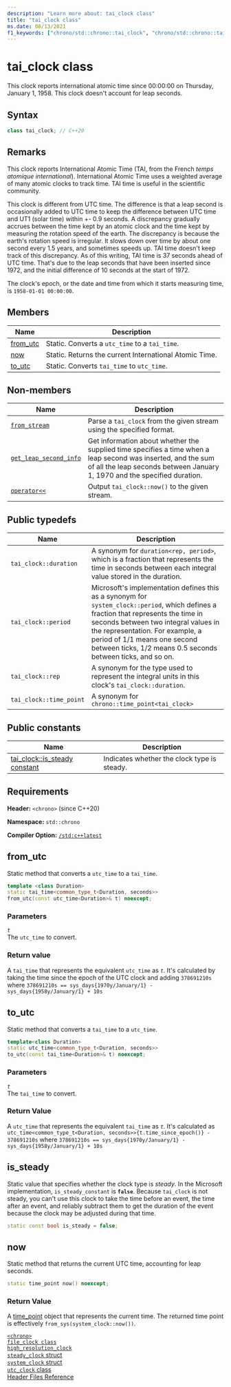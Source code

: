 ```yaml
---
description: "Learn more about: tai_clock class"
title: "tai_clock class"
ms.date: 08/13/2021
f1_keywords: ["chrono/std::chrono::tai_clock", "chrono/std::chrono::tai_clock::from_stream", "chrono/std::chrono::tai_clock::now", "chrono/std::chrono::tai_clock::to_utc", "chrono/std::chrono::tai_clock::from_utc", "chrono/std::chrono::tai_clock::is_steady Constant", "std::chrono::tai_clock::get_leap_second_info"]
---
```


# tai_clock class

This clock reports international atomic time since 00:00:00 on Thursday, January 1, 1958. This clock doesn't account for leap seconds.

## Syntax

```cpp
class tai_clock; // C++20
```

## Remarks

This clock reports International Atomic Time (TAI, from the French *temps atomique international*). International Atomic Time uses a weighted average of many atomic clocks to track time. TAI time is useful in the scientific community.

This clock is different from UTC time. The difference is that a leap second is occasionally added to UTC time to keep the difference between UTC time and UT1 (solar time) within +- 0.9 seconds. A discrepancy gradually accrues between the time kept by an atomic clock and the time kept by measuring the rotation speed of the earth. The discrepancy is because the earth's rotation speed is irregular. It slows down over time by about one second every 1.5 years, and sometimes speeds up. TAI time doesn't keep track of this discrepancy. As of this writing, TAI time is 37 seconds ahead of UTC time. That's due to the leap seconds that have been inserted since 1972, and the initial difference of 10 seconds at the start of 1972.

The clock's epoch, or the date and time from which it starts measuring time, is `1958-01-01 00:00:00`.

## Members

|Name|Description|
|----------|-----------------|
|[from_utc](#from_utc)| Static. Converts a `utc_time` to a `tai_time`.|
|[now](#now)| Static. Returns the current International Atomic Time. |
|[to_utc](#to_utc)| Static. Converts `tai_time` to `utc_time`.|

## Non-members

| Name | Description |
|--|--|
| [`from_stream`](chrono-functions.md#std-chrono-from-stream) | Parse a `tai_clock` from the given stream using the specified format. |
| [`get_leap_second_info`](chrono-functions.md#std-chrono-get-leap-second-info) | Get information about whether the supplied time specifies a time when a leap second was inserted, and the sum of all the leap seconds between January 1, 1970 and the specified duration. |
| [`operator<<`](chrono-operators.md#op_left_shift) | Output `tai_clock::now()` to the given stream. |

## Public typedefs

|Name|Description|
|----------|-----------------|
|`tai_clock::duration`|A synonym for `duration<rep, period>`, which is a fraction that represents the time in seconds between each integral value stored in the duration.|
|`tai_clock::period`| Microsoft's implementation defines this as a synonym for `system_clock::period`, which defines a fraction that represents the time in seconds between two integral values in the representation. For example, a period of 1/1 means one second between ticks, 1/2 means 0.5 seconds between ticks, and so on. |
|`tai_clock::rep`|A synonym for the type used to represent the integral units in this clock's `tai_clock::duration`. |
|`tai_clock::time_point`|A synonym for `chrono::time_point<tai_clock>`|

## Public constants

|Name|Description|
|----------|-----------------|
|[tai_clock::is_steady constant](#is_steady_constant)|Indicates whether the clock type is steady.|

## Requirements

**Header:** `<chrono>` (since C++20)

**Namespace:** `std::chrono`

**Compiler Option:** [`/std:c++latest`](../build/reference/std-specify-language-standard-version.md)

## <a name="from_utc"></a> from_utc

Static method that converts a `utc_time` to a `tai_time`.

```cpp
template <class Duration>
static tai_time<common_type_t<Duration, seconds>>
from_utc(const utc_time<Duration>& t) noexcept;
```

### Parameters

*`t`*\
The `utc_time` to convert.

### Return value

A `tai_time` that represents the equivalent `utc_time` as *`t`*. It's calculated by taking the time since the epoch of the UTC clock and adding `378691210s` where `378691210s == sys_days{1970y/January/1} - sys_days{1958y/January/1} + 10s`

## <a name="to_utc"></a> to_utc

Static method that converts a `tai_time` to a `utc_time`.

```cpp
template<class Duration>
static utc_time<common_type_t<Duration, seconds>>
to_utc(const tai_time<Duration>& t) noexcept;
```

### Parameters

*`t`*\
The `tai_time` to convert.

### Return Value

A `utc_time` that represents the equivalent `tai_time` as *`t`*. It's calculated as `utc_time<common_type_t<Duration, seconds>>{t.time_since_epoch()} - 378691210s` where `378691210s == sys_days{1970y/January/1} - sys_days{1958y/January/1} + 10s`

## <a name="is_steady_constant"></a> is_steady

Static value that specifies whether the clock type is *steady*. In the Microsoft implementation, `is_steady_constant` is **`false`**. Because `tai_clock` is not steady, you can't use this clock to take the time before an event, the time after an event, and reliably subtract them to get the duration of the event because the clock may be adjusted during that time.

```cpp
static const bool is_steady = false;
```

## <a name="now"></a> now

Static method that returns the current UTC time, accounting for leap seconds.

```cpp
static time_point now() noexcept;
```

### Return Value

A [time_point](../standard-library/time-point-class.md) object that represents the current time. The returned time point is effectively `from_sys(system_clock::now())`.

[`<chrono>`](chrono.md)\
[`file_clock class`](file-clock-class.md)\
[`high_resolution_clock`](high-resolution-clock-struct.md)\
[`steady_clock` struct](steady-clock-struct.md)\
[`system_clock` struct](system-clock-structure.md)\
[`utc_clock` class](utc-clock-class.md)\
[Header Files Reference](cpp-standard-library-header-files.md)